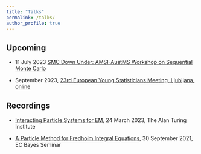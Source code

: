 ```yaml
---
title: "Talks"
permalink: /talks/
author_profile: true
---
```


## Upcoming 

* 11 July 2023 [SMC Down Under: AMSI-AustMS Workshop on Sequential Monte Carlo](https://research.qut.edu.au/qutcds/events/smc-down-under-23/)

* September 2023, [23rd European Young Statisticians Meeting, Ljubljana, online](https://sites.google.com/view/eysm2023/home?authuser=0)

## Recordings

* [Interacting Particle Systems for EM](https://www.youtube.com/watch?v=Rg1dG8pifU0&ab_channel=TheAlanTuringInstitute), 24 March 2023, The Alan Turing Institute

* [A Particle Method for Fredholm Integral Equations](https://www.youtube.com/watch?v=2rwDxdusAvw&ab_channel=ACEMS-ARCCentreofExcellenceforMathematical%26StatisticalFrontiers), 30 September 2021, EC Bayes Seminar

